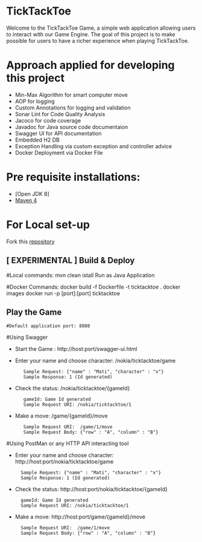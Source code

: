 # TickTackToe
Welcome to the TickTackToe Game, a simple web application allowing users to interact with our Game Engine. The goal of this project is to make possible for users to have a richer experience when playing TickTackToe.

# Approach applied for developing this project
* Min-Max Algorithm for smart computer move
* AOP for logging
* Custom Annotations for logging and validation
* Sonar Lint for Code Quality Analysis
* Jacoco for code coverage
* Javadoc for Java source code documentaion
* Swagger UI for API documentation
* Embedded H2 DB
* Exception Handling via custom exception and controller advice
* Docker Deployment via Docker File

# Pre requisite installations:
* [Open JDK 8]
* [Maven 4](https://maven.apache.org/download.cgi)

# For Local set-up
Fork this [repository](https://github.com/Khusboo295/tic-tac-toe.git)

## [ EXPERIMENTAL ] Build & Deploy

#Local commands:
		mvn clean istall
		Run as Java Application

#Docker Commands:
	docker build -f Dockerfile -t ticktacktoe .
	docker images
	docker run -p [port]:[port] ticktacktoe

## Play the Game
	#Default application port: 8080
#Using Swagger
* Start the Game : http://host:port/swagger-ui.html
* Enter your name and choose character: /nokia/ticktacktoe/game

		 Sample Request: {"name" : "Mati", "character" : "x"}
		 Sample Response: 1 (Id generated)
* Check the status: /nokia/ticktacktoe/{gameId}

		 gameId: Game Id generated
		 Sample Request URI: /nokia/ticktacktoe/1
* Make a move: /game/{gameId}/move

		 Sample Request URI:  /game/1/move
		 Sample Request Body: {"row" : "A", "column" : "B"}
	
#Using PostMan or any HTTP API interacting tool
* Enter your name and choose character: http://host:port/nokia/ticktacktoe/game

		Sample Request: {"name" : "Mati", "character" : "x"}
		Sample Response: 1 (Id generated)
* Check the status: http://host:port/nokia/ticktacktoe/{gameId}

		gameId: Game Id generated
		Sample Request URI: /nokia/ticktacktoe/1
* Make a move: http://host:port/game/{gameId}/move

		Sample Request URI:  /game/1/move
		Sample Request Body: {"row" : "A", "column" : "B"}


 


